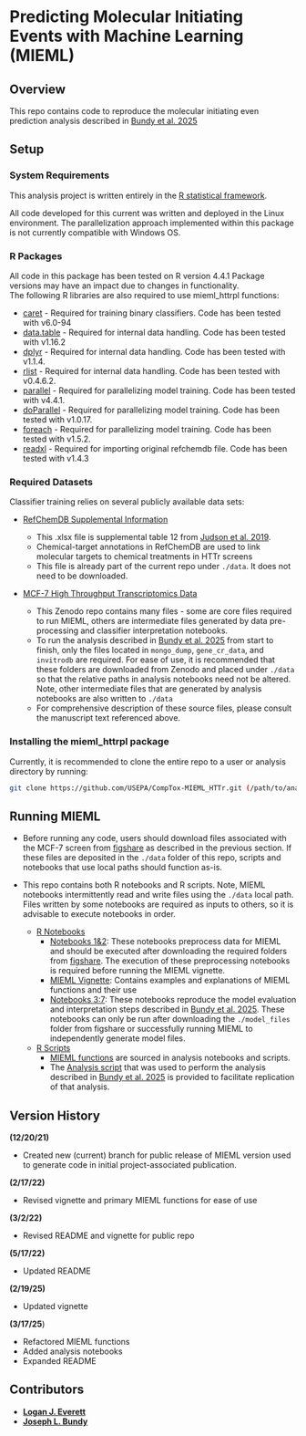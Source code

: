 # Predicting Molecular Initiating Events with Machine Learning (MIEML)

## Overview

This repo contains code to reproduce the molecular initiating even prediction analysis described in [Bundy et al. 2025](url.to.final.publication)

## Setup

### System Requirements

This analysis project is written entirely in the [R statistical framework](https://www.r-project.org/). 

All code developed for this current was written and deployed in the Linux environment. The parallelization approach implemented within this package is not currently compatible with Windows OS.  

### R Packages

All code in this package has been tested on R version 4.4.1
Package versions may have an impact due to changes in functionality.  
The following R libraries are also required to use mieml_httrpl functions:

+ [caret](https://cran.r-project.org/web/packages/caret/index.html) - Required for training binary classifiers. Code has been tested with v6.0-94
+ [data.table](https://cran.r-project.org/web/packages/data.table/index.html) - Required for internal data handling. Code has been tested with v1.16.2
+ [dplyr](https://cran.r-project.org/web/packages/dplyr/index.html) - Required for internal data handling. Code has been tested with v1.1.4.
+ [rlist](https://cran.r-project.org/web/packages/rlist/index.html) - Required for internal data handling. Code has been tested with v0.4.6.2.
+ [parallel](https://cran.r-project.org/web/packages/parallel/index.html) - Required for parallelizing model training. Code has been tested with v4.4.1.
+ [doParallel](https://cran.r-project.org/web/packages/doParallel/index.html) - Required for parallelizing model training. Code has been tested with v1.0.17.
+ [foreach](https://cran.r-project.org/web/packages/foreach/index.html) - Required for parallelizing model training. Code has been tested with v1.5.2.
+ [readxl](https://cran.r-project.org/web/packages/readxl/index.html) - Required for importing original refchemdb file. Code has been tested with v1.4.3


### Required Datasets

Classifier training relies on several publicly available data sets:

+ [RefChemDB Supplemental Information](https://pmc.ncbi.nlm.nih.gov/articles/instance/6784312/bin/NIHMS1537541-supplement-Supplement1.xlsx)
  + This .xlsx file is supplemental table 12 from [Judson et al. 2019](https://www.ncbi.nlm.nih.gov/pmc/articles/PMC6784312/).
  + Chemical-target annotations in RefChemDB are used to link molecular targets to chemical treatments in HTTr screens
  + This file is already part of the current repo under `./data`. It does not need to be downloaded.

+ [MCF-7 High Throughput Transcriptomics Data](https://doi.org/10.5281/zenodo.15064962)
  + This Zenodo repo contains many files - some are core files required to run MIEML, others are intermediate files generated by data pre-processing and classifier interpretation notebooks.
  + To run the analysis described in [Bundy et al. 2025](url.to.final.publication) from start to finish, only the files located in `mongo_dump`, `gene_cr_data`, and  `invitrodb` are required. For ease of use, it is recommended that these folders are downloaded from Zenodo and placed under `./data` so that the relative paths in analysis notebooks need not be altered. Note, other intermediate files that are generated by analysis notebooks are also written to `./data`
  + For comprehensive description of these source files, please consult the manuscript text referenced above.

### Installing the mieml_httrpl package

Currently, it is recommended to clone the entire repo to a user or analysis directory by running:
```bash
git clone https://github.com/USEPA/CompTox-MIEML_HTTr.git (/path/to/analysis)
```

## Running MIEML

+ Before running any code, users should download files associated with the MCF-7 screen from [figshare](link.to.figshare.url) as described in the previous section. If these files are deposited in the `./data` folder of this repo, scripts and notebooks that use local paths should function as-is. 

+ This repo contains both R notebooks and R scripts.  Note, MIEML notebooks intermittently read and write files using the `./data` local path. Files written by some notebooks are required as inputs to others, so it is advisable to execute notebooks in order. 
  + [R Notebooks](./notebooks)
    + [Notebooks 1&2](./notebooks): These notebooks preprocess data for MIEML and should be executed after downloading the required folders from [figshare]().  The execution of these preprocessing notebooks is required before running the MIEML vignette.
    + [MIEML Vignette](./notebooks/0_mieml_vignette.nb.html): Contains examples and explanations of MIEML functions and their use
    + [Notebooks 3:7](./notebooks): These notebooks reproduce the model evaluation and interpretation steps described in [Bundy et al. 2025](url.to.final.publication).  These notebooks can only be run after downloading the `./model_files` folder from figshare or successfully running MIEML to independently generate model files.
  + [R Scripts](./scripts)
    + [MIEML functions](./scripts/ML_functions_HTTr.R) are sourced in analysis notebooks and scripts. 
    + The [Analysis script](./scripts/MIEML_analysis_script_3_8_2025.R) that was used to perform the analysis described in [Bundy et al. 2025](url.to.final.publication) is provided to facilitate replication of that analysis.
    
## Version History

**(12/20/21)**

+ Created new (current) branch for public release of MIEML version used to generate code in initial project-associated publication.

**(2/17/22)**

+ Revised vignette and primary MIEML functions for ease of use

**(3/2/22)**

+ Revised README and vignette for public repo

**(5/17/22)** 

+ Updated README

**(2/19/25)** 

+ Updated vignette

**(3/17/25**)

+ Refactored MIEML functions
+ Added analysis notebooks
+ Expanded README

## Contributors

+ **[Logan J. Everett](mailto:everett.logan@epa.gov)**
+ **[Joseph L. Bundy](mailto:bundy.joseph@epa.gov)**
